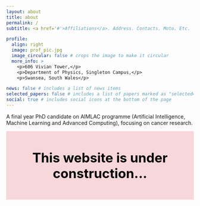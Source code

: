 ```yaml
---
layout: about
title: about
permalink: /
subtitle: <a href='#'>Affiliations</a>. Address. Contacts. Moto. Etc.

profile:
  align: right
  image: prof_pic.jpg
  image_circular: false # crops the image to make it circular
  more_info: >
    <p>606 Vivian Tower,</p>
    <p>Department of Physics, Singleton Campus,</p>
    <p>Swansea, South Wales</p>

news: false # includes a list of news items
selected_papers: false # includes a list of papers marked as "selected={true}"
social: true # includes social icons at the bottom of the page
---
```

A final year PhD candidate on AIMLAC programme (Artificial Intelligence, Machine Learning and Advanced Computing), focusing on cancer research. 


<!-- The sections below are commented out and will not be displayed -->
<!-- 
#Write your biography here. Tell the world about yourself. Link to your favorite [subreddit](http://reddit.com).

#modify this section using `_pages/about.md`. Edit `_bibliography/papers.bib` and Jekyll will render your [publications page](/al-folio/publications/) automatically.

#Link to your social media connections, too. This theme is set up to use [Font Awesome icons](https://fontawesome.com/) and [Academicons](https://jpswalsh.github.io/academicons/), like the ones below. Add your Facebook, #Twitter, LinkedIn, Google Scholar, or just disable all of them.
-->

<div style="text-align: center; padding: 50px; font-size: 35px; background-color: #f8d7da; color: black !important;">
  <strong>This website is under construction...</strong>
</div>

